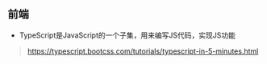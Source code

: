 ## 前端
+ TypeScript是JavaScript的一个子集，用来编写JS代码，实现JS功能
> https://typescript.bootcss.com/tutorials/typescript-in-5-minutes.html
